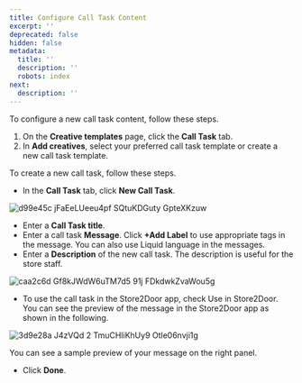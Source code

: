 ```yaml
---
title: Configure Call Task Content
excerpt: ''
deprecated: false
hidden: false
metadata:
  title: ''
  description: ''
  robots: index
next:
  description: ''
---
```

To configure a new call task content, follow these steps. 

1. On the **Creative templates** page, click the **Call Task** tab.
2. In **Add creatives**, select your preferred call task template or create a new call task template.

To create a new call task, follow these steps. 

* In the **Call Task** tab, click **New Call Task**. 

![d99e45c jFaEeLUeeu4pf SQtuKDGuty GpteXKzuw](https://files.readme.io/d99e45c-jFaEeLUeeu4pf-SQtuKDGuty-GpteXKzuw.png)

* Enter a **Call Task title**.
* Enter a call task **Message**. Click **+Add Label** to use appropriate tags in the message. You can also use Liquid language in the messages. 
* Enter a **Description** of the new call task. The description is useful for the store staff. 

![caa2c6d Gf8kJWdW6uTM7d5 91j FDkdwkZvaWou5g](https://files.readme.io/caa2c6d-Gf8kJWdW6uTM7d5_91j-FDkdwkZvaWou5g.png)

* To use the call task in the Store2Door app, check Use in Store2Door. You can see the preview of the message in the Store2Door app as shown in the following. 

![3d9e28a J4zVQd 2 TmuCHliKhUy9 Otle06nvji1g](https://files.readme.io/3d9e28a-J4zVQd_2-TmuCHliKhUy9-Otle06nvji1g.png)

<Note title="Note">
You can see a sample preview of your message on the right panel.
</Note>

* Click **Done**.